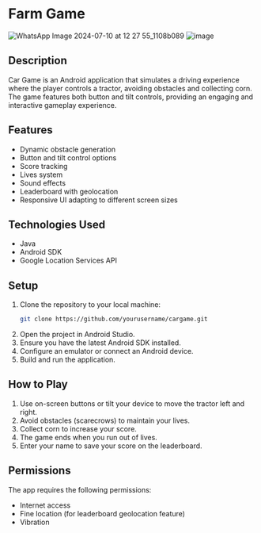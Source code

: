 
# Farm Game
![WhatsApp Image 2024-07-10 at 12 27 55_1108b089](https://github.com/NivBuskila/CarGame/assets/94639680/b91b806c-3d9c-4b9b-a562-635619a0ba64)
![image](https://github.com/NivBuskila/CarGame/assets/94639680/32d3511a-f68d-4624-9c94-2bcc535b6a3d)


## Description
Car Game is an Android application that simulates a driving experience where the player controls a tractor, avoiding obstacles and collecting corn. The game features both button and tilt controls, providing an engaging and interactive gameplay experience.

## Features
- Dynamic obstacle generation
- Button and tilt control options
- Score tracking
- Lives system
- Sound effects
- Leaderboard with geolocation
- Responsive UI adapting to different screen sizes

## Technologies Used
- Java
- Android SDK
- Google Location Services API

## Setup
1. Clone the repository to your local machine:
   ```sh
   git clone https://github.com/yourusername/cargame.git
   ```
2. Open the project in Android Studio.
3. Ensure you have the latest Android SDK installed.
4. Configure an emulator or connect an Android device.
5. Build and run the application.

## How to Play
1. Use on-screen buttons or tilt your device to move the tractor left and right.
2. Avoid obstacles (scarecrows) to maintain your lives.
3. Collect corn to increase your score.
4. The game ends when you run out of lives.
5. Enter your name to save your score on the leaderboard.

## Permissions
The app requires the following permissions:
- Internet access
- Fine location (for leaderboard geolocation feature)
- Vibration
